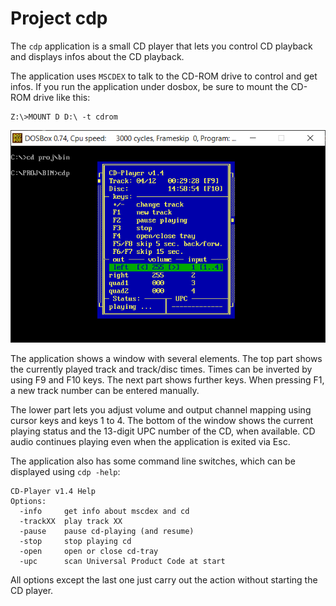 # Project cdp

The `cdp` application is a small CD player that lets you control CD playback
and displays infos about the CD playback.

The application uses `MSCDEX` to talk to the CD-ROM drive to control and get
infos. If you run the application under dosbox, be sure to mount the CD-ROM
drive like this:

    Z:\>MOUNT D D:\ -t cdrom

![CD Player application](cdp.png)

The application shows a window with several elements. The top part shows the
currently played track and track/disc times. Times can be inverted by using F9
and F10 keys. The next part shows further keys. When pressing F1, a new track
number can be entered manually.

The lower part lets you adjust volume and
output channel mapping using cursor keys and keys 1 to 4. The bottom of the
window shows the current playing status and the 13-digit UPC number of the CD,
when available. CD audio continues playing even when the application is exited
via Esc.

The application also has some command line switches, which can be displayed
using `cdp -help`:

    CD-Player v1.4 Help
    Options:
      -info     get info about mscdex and cd
      -trackXX  play track XX
      -pause    pause cd-playing (and resume)
      -stop     stop playing cd
      -open     open or close cd-tray
      -upc      scan Universal Product Code at start

All options except the last one just carry out the action without starting the
CD player.
